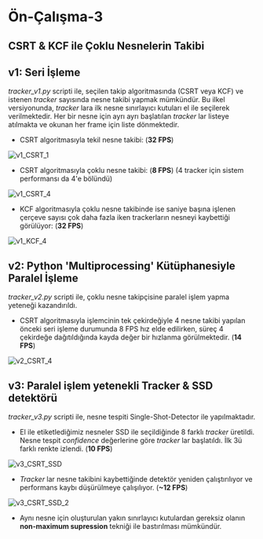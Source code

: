# Ön-Çalışma-3
## CSRT & KCF ile Çoklu Nesnelerin Takibi

## v1: Seri İşleme

_tracker_v1.py_ scripti ile, seçilen takip algoritmasında (CSRT veya KCF) ve istenen _tracker_ sayısında nesne takibi yapmak mümkündür. Bu ilkel versiyonunda, _tracker_ lara ilk nesne sınırlayıcı kutuları el ile seçilerek verilmektedir. Her bir nesne için ayrı ayrı başlatılan _tracker_ lar listeye atılmakta ve okunan her frame için liste dönmektedir.   

- CSRT algoritmasıyla tekil nesne takibi: (**32 FPS**)
 
![v1_CSRT_1](videos/race_v1_CSRT_1.gif) <br>

- CSRT algoritmasıyla çoklu nesne takibi: (**8 FPS**) (4 tracker için sistem performansı da 4'e bölündü)

![v1_CSRT_4](videos/race_v1_CSRT_4.gif) <br>

- KCF algoritmasıyla çoklu nesne takibinde ise saniye başına işlenen çerçeve sayısı çok daha fazla iken trackerların nesneyi kaybettiği görülüyor: (**32 FPS**)

![v1_KCF_4](videos/race_v1_KCF_4.gif) <br>


## v2: Python 'Multiprocessing' Kütüphanesiyle Paralel İşleme

_tracker_v2.py_ scripti ile, çoklu nesne takipçisine paralel işlem yapma yeteneği kazandırıldı. 

- CSRT algoritmasıyla işlemcinin tek çekirdeğiyle 4 nesne takibi yapılan önceki seri işleme durumunda 8 FPS hız elde edilirken, süreç 4 çekirdeğe dağıtıldığında kayda değer bir hızlanma görülmektedir. (**14 FPS**)

![v2_CSRT_4](videos/race_v2_CSRT_4.gif) <br>


## v3: Paralel işlem yetenekli Tracker & SSD detektörü

_tracker_v3.py_ scripti ile, nesne tespiti Single-Shot-Detector ile yapılmaktadır.

- El ile etiketlediğimiz nesneler SSD ile seçildiğinde 8 farklı _tracker_ üretildi. Nesne tespit _confidence_ değerlerine göre _tracker_ lar başlatıldı. İlk 3ü farklı renkte izlendi. (**10 FPS**)

![v3_CSRT_SSD](videos/race_v3_CSRT_SSD.gif) <br>

- _Tracker_ lar nesne takibini kaybettiğinde detektör yeniden çalıştırılıyor ve performans kaybı düşürülmeye çalışılıyor. (**~12 FPS**)

![v3_CSRT_SSD_2](videos/race_v3_CSRT_SSD_2.gif) <br>

- Aynı nesne için oluşturulan yakın sınırlayıcı kutulardan gereksiz olanın **non-maximum supression** tekniği ile bastırılması mümkündür.

